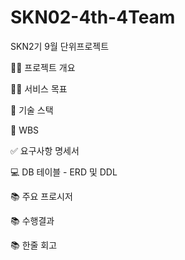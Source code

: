 # SKN02-4th-4Team
SKN2기 9월 단위프로젝트


👨‍🏫 프로젝트 개요


👩‍🏫 서비스 목표


🔨 기술 스택


📝 WBS


✅ 요구사항 명세서


💻 DB 테이블 - ERD 및 DDL


📚 주요 프로시저


📚 수행결과


📚 한줄 회고
